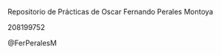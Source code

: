 <p>Repositorio de Prácticas de Oscar Fernando Perales Montoya</p>
<p>208199752</p>
<p>@FerPeralesM</p>